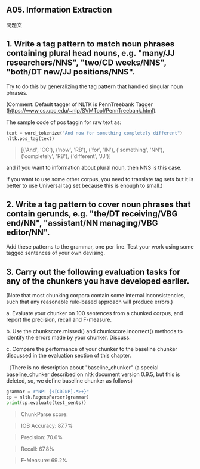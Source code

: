 ## A05. Information Extraction

問題文

## 1. Write a tag pattern to match noun phrases containing plural head nouns, e.g. "many/JJ researchers/NNS", "two/CD weeks/NNS", "both/DT new/JJ positions/NNS". 

Try to do this by generalizing the tag pattern that handled singular noun phrases.

(Comment: Default tagger of NLTK is PennTreebank Tagger (https://www.cs.upc.edu/~nlp/SVMTool/PennTreebank.html). 

The sample code of pos taggin for raw text as: 

```py.py
text = word_tokenize("And now for something completely different")
nltk.pos_tag(text)
```

> [('And', 'CC'), ('now', 'RB'), ('for', 'IN'), ('something', 'NN'), ('completely', 'RB'), ('different', 'JJ')]

and if you want to information about plural noun, then NNS is this case.

if you want to use some other corpus, you need to translate tag sets but it is better to use Universal tag set because this is enough to small.) 

## 2. Write a tag pattern to cover noun phrases that contain gerunds, e.g. "the/DT receiving/VBG end/NN", "assistant/NN managing/VBG editor/NN". 

Add these patterns to the grammar, one per line. Test your work using some tagged sentences of your own devising.

## 3. Carry out the following evaluation tasks for any of the chunkers you have developed earlier. 

(Note that most chunking corpora contain some internal inconsistencies, such that any reasonable rule-based approach will produce errors.)

a. Evaluate your chunker on 100 sentences from a chunked corpus, and report the precision, recall and F-measure.

b. Use the chunkscore.missed() and chunkscore.incorrect() methods to identify the errors made by your chunker. Discuss.

c. Compare the performance of your chunker to the baseline chunker discussed in the evaluation section of this chapter.

（There is no description about "baseline_chunker" (a special baseline_chunker described on nltk document version 0.9.5, but this is deleted, so, we define baseline chunker as follows)

```py.py
grammar = r"NP: {<[CDJNP].*>+}"
cp = nltk.RegexpParser(grammar)
print(cp.evaluate(test_sents))
```

> ChunkParse score:

> IOB Accuracy:  87.7%

> Precision:     70.6%

> Recall:        67.8%

> F-Measure:     69.2%
